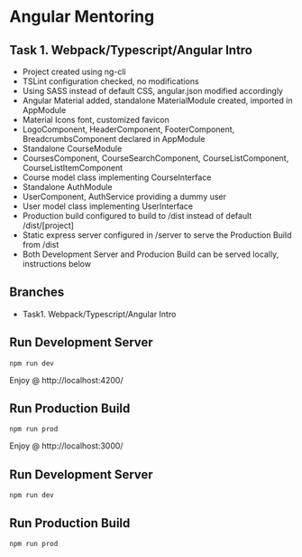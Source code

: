 # Angular Mentoring

## Task 1. Webpack/Typescript/Angular Intro
- Project created using ng-cli
- TSLint configuration checked, no modifications
- Using SASS instead of default CSS, angular.json modified accordingly
- Angular Material added, standalone MaterialModule created, imported in AppModule
- Material Icons font, customized favicon
- LogoComponent, HeaderComponent, FooterComponent, BreadcrumbsComponent declared in AppModule
- Standalone CourseModule
- CoursesComponent, CourseSearchComponent, CourseListComponent, CourseListItemComponent
- Course model class implementing CourseInterface
- Standalone AuthModule
- UserComponent, AuthService providing a dummy user
- User model class implementing UserInterface
- Production build configured to build to /dist instead of default /dist/[project]
- Static express server configured in /server to serve the Production Build from /dist
- Both Development Server and Producion Build can be served locally, instructions below

## Branches
 - Task1. Webpack/Typescript/Angular Intro

## Run Development Server
```
npm run dev
```
Enjoy @ http://localhost:4200/

## Run Production Build
```
npm run prod
```
Enjoy @ http://localhost:3000/




## Run Development Server
```
npm run dev
```

## Run Production Build
```
npm run prod
```
